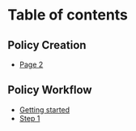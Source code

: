 # Table of contents

## Policy Creation

* [Page 2](README.md)

## Policy Workflow

* [Getting started](policy-workflow/getting-started.md)
* [Step 1](policy-workflow/step-1.md)
